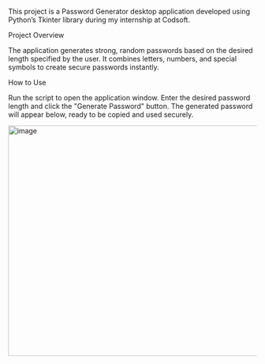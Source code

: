 This project is a Password Generator desktop application developed using Python’s Tkinter library during my internship at Codsoft.

Project Overview

The application generates strong, random passwords based on the desired length specified by the user. It combines letters, numbers, and special symbols to create secure passwords instantly.

How to Use

Run the script to open the application window. Enter the desired password length and click the "Generate Password" button. The generated password will appear below, ready to be copied and used securely.

<img width="751" height="467" alt="image" src="https://github.com/user-attachments/assets/20e139ab-77e6-4abb-891f-db3164a6a597" />
